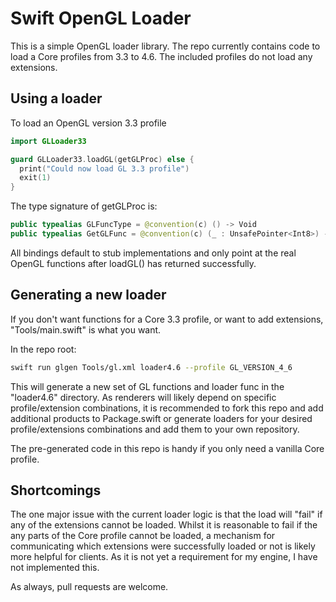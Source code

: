 Swift OpenGL Loader
=======================

This is a simple OpenGL loader library. The repo currently contains code to load
a Core profiles from 3.3 to 4.6. The included profiles do not load any extensions.

Using a loader
----------------------

To load an OpenGL version 3.3 profile

```swift
import GLLoader33

guard GLLoader33.loadGL(getGLProc) else {
  print("Could now load GL 3.3 profile")
  exit(1)
}
```

The type signature of getGLProc is:

```swift
public typealias GLFuncType = @convention(c) () -> Void
public typealias GetGLFunc = @convention(c) (_ : UnsafePointer<Int8>) -> GLFuncType?
```

All bindings default to stub implementations and only point at the real OpenGL
functions after loadGL() has returned successfully.

Generating a new loader
------------------------

If you don't want functions for a Core 3.3 profile, or want to add extensions,
"Tools/main.swift" is what you want.

In the repo root:

```bash
swift run glgen Tools/gl.xml loader4.6 --profile GL_VERSION_4_6
```

This will generate a new set of GL functions and loader func in the "loader4.6"
directory. As renderers will likely depend on specific profile/extension
combinations, it is recommended to fork this repo and add additional products to
Package.swift or generate loaders for your desired profile/extensions combinations
and add them to your own repository.

The pre-generated code in this repo is handy if you only need a vanilla Core
profile.


Shortcomings
-----------------

The one major issue with the current loader logic is that the load will "fail" if
any of the extensions cannot be loaded. Whilst it is reasonable to fail if the
any parts of the Core profile cannot be loaded, a mechanism for communicating
which extensions were successfully loaded or not is likely more helpful for
clients. As it is not yet a requirement for my engine, I have not implemented
this.

As always, pull requests are welcome.
